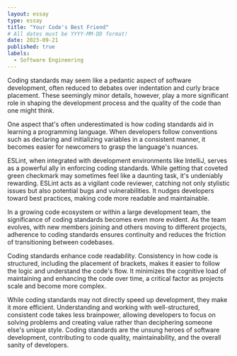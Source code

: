 ```yaml
---
layout: essay
type: essay
title: "Your Code's Best Friend"
# All dates must be YYYY-MM-DD format!
date: 2023-09-21
published: true
labels:
  - Software Engineering
---
```


Coding standards may seem like a pedantic aspect of software development, often reduced to debates over indentation and curly brace placement. These seemingly minor details, however, play a more significant role in shaping the development process and the quality of the code than one might think.

One aspect that's often underestimated is how coding standards aid in learning a programming language. When developers follow conventions such as declaring and initializing variables in a consistent manner, it becomes easier for newcomers to grasp the language's nuances.

ESLint, when integrated with development environments like IntelliJ, serves as a powerful ally in enforcing coding standards. While getting that coveted green checkmark may sometimes feel like a daunting task, it's undeniably rewarding. ESLint acts as a vigilant code reviewer, catching not only stylistic issues but also potential bugs and  vulnerabilities. It nudges developers toward best practices, making code more readable and maintainable.

In a growing code ecosystem or within a large development team, the significance of coding standards becomes even more evident. As the team evolves, with new members joining and others moving to different projects, adherence to coding standards ensures continuity and reduces the friction of transitioning between codebases.

Coding standards enhance code readability. Consistency in how code is structured, including the placement of brackets, makes it easier to follow the logic and understand the code's flow. It minimizes the cognitive load of maintaining and enhancing the code over time, a critical factor as projects scale and become more complex.

While coding standards may not directly speed up development, they make it more efficient. Understanding and working with well-structured, consistent code takes less brainpower, allowing developers to focus on solving problems and creating value rather than deciphering someone else's unique style. Coding standards are the unsung heroes of software development, contributing to code quality, maintainability, and the overall sanity of developers.